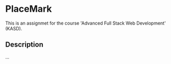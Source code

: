 # PlaceMark

This is an assignmet for the course 'Advanced Full Stack Web Development' (KASD).


## Description
 ...